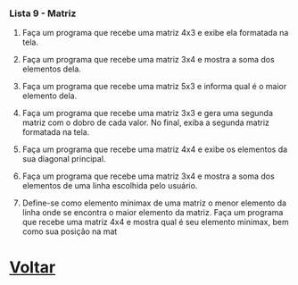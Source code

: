 ### Lista 9 - Matriz
1. Faça um programa que recebe uma matriz 4x3 e exibe ela formatada na tela. 

 

2. Faça um programa que recebe uma matriz 3x4 e mostra a soma dos elementos dela. 


3. Faça um programa que recebe uma matriz 5x3 e informa qual é o maior elemento dela. 

 

4. Faça um programa que recebe uma matriz 3x3 e gera uma segunda matriz com o dobro de cada valor. No final, exiba a segunda matriz formatada na tela. 

 

5. Faça um programa que recebe uma matriz 4x4 e exibe os elementos da sua diagonal principal. 

 

6. Faça um programa que recebe uma matriz 3x4 e mostra a soma dos elementos de uma linha escolhida pelo usuário. 

 

7. Define-se como elemento minimax de uma matriz o menor elemento da linha onde se encontra o maior elemento da matriz. Faça um programa que recebe uma matriz 4x4 e mostra qual é seu elemento minimax, bem como sua posição na mat

# [Voltar](../README.md)
